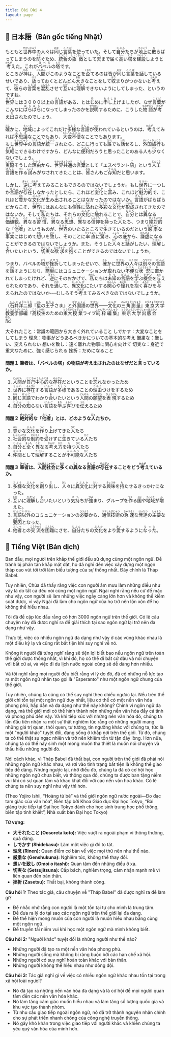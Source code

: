 ```yaml
---
title: Bài Dài 4
layout: page
---
```


## 📖 日本語（Bản gốc tiếng Nhật）
もともと<ruby>世界中<rt>せかいじゅう</rt></ruby>の人々は<ruby>同<rt>おな</rt></ruby>じ<ruby>言葉<rt>ことば</rt></ruby>を使っていた。そして<ruby>自分<rt>じぶん</rt></ruby>たちが<ruby>地上<rt>ちじょう</rt></ruby>に<ruby>散<rt>ち</rt></ruby>らばってしまうのを<ruby>防<rt>ふせ</rt></ruby>ぐため、<ruby>統合<rt>とうごう</rt></ruby>の<ruby>象徴<rt>しょうちょう</rt></ruby>として<ruby>天<rt>てん</rt></ruby>まで届く<ruby>高<rt>たか</rt></ruby>い<ruby>塔<rt>とう</rt></ruby>を<ruby>建設<rt>けんせつ</rt></ruby>しようと<ruby>考<rt>かんが</rt></ruby>えた。これが<ruby>バベル<rt>ばべる</rt></ruby>の<ruby>塔<rt>とう</rt></ruby>です。  
ところが<ruby>神<rt>かみ</rt></ruby>は、<ruby>人間<rt>にんげん</rt></ruby>がこのようなことを<ruby>企<rt>くわだ</rt></ruby>てるのは皆が<ruby>同<rt>おな</rt></ruby>じ<ruby>言葉<rt>ことば</rt></ruby>を話しているせいであり、<ruby>放<rt>ほう</rt></ruby>っておくとどんどん<ruby>大<rt>おお</rt></ruby>きなことをして<ruby>収<rt>おさ</rt></ruby>まりがつかないと<ruby>考<rt>かんが</rt></ruby>えて、<ruby>彼<rt>かれ</rt></ruby>らの<ruby>言葉<rt>ことば</rt></ruby>を<ruby>混乱<rt>こんらん</rt></ruby>させて<ruby>互<rt>たが</rt></ruby>いに<ruby>理解<rt>りかい</rt></ruby>できないようにしてしまった、というのですね。  
<ruby>世界<rt>せかい</rt></ruby>には３０００以上の<ruby>言語<rt>げんご</rt></ruby>がある、と<ruby>はじめ<rt>初</rt></ruby>に<ruby>申し上<rt>もうしあ</rt></ruby>げましたが、なぜ<ruby>言葉<rt>ことば</rt></ruby>がこんなに<ruby>ばらばら<rt>ばらばら</rt></ruby>になってしまったのかを<ruby>説明<rt>せつめい</rt></ruby>するために、こうした<ruby>物語<rt>ものがたり</rt></ruby>が<ruby>考<rt>かんが</rt></ruby>え<ruby>出<rt>だ</rt></ruby>されたのでしょう。  

<ruby>確<rt>たし</rt></ruby>かに、<ruby>地域<rt>ちいき</rt></ruby>によってこれだけ<ruby>多様<rt>たよう</rt></ruby>な<ruby>言語<rt>げんご</rt></ruby>が<ruby>使<rt>つか</rt></ruby>われているというのは、<ruby>考<rt>かんが</rt></ruby>えてみれば<ruby>不思議<rt>ふしぎ</rt></ruby>なことでもあり、<ruby>大変<rt>たいへん</rt></ruby><ruby>不便<rt>ふべん</rt></ruby>なことでもあります。  
もし<ruby>世界中<rt>せかいじゅう</rt></ruby>の<ruby>言語<rt>げんご</rt></ruby>が<ruby>統一<rt>とういつ</rt></ruby>されたら、どこに行っても<ruby>誰<rt>だれ</rt></ruby>でも<ruby>話<rt>はな</rt></ruby>せるし、<ruby>外国<rt>がいこく</rt></ruby><ruby>旅行<rt>りょこう</rt></ruby>も<ruby>気軽<rt>きがる</rt></ruby>にできるわけですから、どんなに<ruby>便利<rt>べんり</rt></ruby>だろうと思ったことのある人も<ruby>少<rt>すく</rt></ruby>なくないでしょう。  
<ruby>実際<rt>じっさい</rt></ruby>そうした<ruby>理由<rt>りゆう</rt></ruby>から、<ruby>世界共通<rt>せかいきょうつう</rt></ruby>の<ruby>言葉<rt>ことば</rt></ruby>として「エスペラント<ruby>語<rt>ご</rt></ruby>」という<ruby>人工<rt>じんこう</rt></ruby><ruby>言語<rt>げんご</rt></ruby>を<ruby>作<rt>つく</rt></ruby>る<ruby>試<rt>こころ</rt></ruby>みがなされてきたことは、<ruby>皆<rt>みな</rt></ruby>さんもご<ruby>存知<rt>ぞんじ</rt></ruby>だと思います。

しかし、<ruby>逆<rt>ぎゃく</rt></ruby>に<ruby>考<rt>かんが</rt></ruby>えてみることもできるのではないでしょうか。もし<ruby>世界<rt>せかい</rt></ruby>に一つしか<ruby>言語<rt>げんご</rt></ruby>が<ruby>存在<rt>そんざい</rt></ruby>しなかったとしたら、これほど<ruby>変化<rt>へんか</rt></ruby>に<ruby>富<rt>と</rt></ruby>み、これほど<ruby>魅力的<rt>みりょくてき</rt></ruby>で、これほど<ruby>豊<rt>ゆた</rt></ruby>かな<ruby>文化<rt>ぶんか</rt></ruby>が<ruby>生<rt>う</rt></ruby>み<ruby>出<rt>だ</rt></ruby>されることはなかったのではないか。<ruby>言語<rt>げんご</rt></ruby>がばらばらだからこそ、<ruby>世界<rt>せかい</rt></ruby>にはあんなにも<ruby>個性<rt>こせい</rt></ruby>に<ruby>溢<rt>あふ</rt></ruby>れた<ruby>多彩<rt>たさい</rt></ruby>な<ruby>文化<rt>ぶんか</rt></ruby>が<ruby>形成<rt>けいせい</rt></ruby>されてきたのではないか。そして<ruby>私<rt>わたし</rt></ruby>たちは、それらの<ruby>文化<rt>ぶんか</rt></ruby>に<ruby>触<rt>ふ</rt></ruby>れることで、<ruby>自分<rt>じぶん</rt></ruby>とは<ruby>異<rt>こと</rt></ruby>なる<ruby>価値観<rt>かちかん</rt></ruby>、<ruby>異<rt>こと</rt></ruby>なる<ruby>習慣<rt>しゅうかん</rt></ruby>、<ruby>異<rt>こと</rt></ruby>なる<ruby>思想<rt>しそう</rt></ruby>、<ruby>異<rt>こと</rt></ruby>なる<ruby>信仰<rt>しんこう</rt></ruby>を<ruby>持<rt>も</rt></ruby>った<ruby>人<rt>ひと</rt></ruby>たち、つまり<ruby>絶対的<rt>ぜったいてき</rt></ruby>な「<ruby>他者<rt>たしゃ</rt></ruby>」というものが、<ruby>世界<rt>せかい</rt></ruby>のいたるところで<ruby>生<rt>い</rt></ruby>きているのだという<ruby>厳粛<rt>げんしゅく</rt></ruby>な<ruby>事実<rt>じじつ</rt></ruby>にはじめて<ruby>想<rt>おも</rt></ruby>いを<ruby>致<rt>いた</rt></ruby>し、そのことに<ruby>率直<rt>そっちょく</rt></ruby>に<ruby>驚<rt>おどろ</rt></ruby>き、<ruby>心<rt>こころ</rt></ruby>の<ruby>底<rt>そこ</rt></ruby>から、<ruby>謙虚<rt>けんきょ</rt></ruby>になることができるのではないでしょうか。また、そうした<ruby>人<rt>ひと</rt></ruby>々と<ruby>話<rt>はな</rt></ruby>がしたい、<ruby>理解<rt>りかい</rt></ruby>し<ruby>合<rt>あ</rt></ruby>いたいという、<ruby>切実<rt>せつじつ</rt></ruby>な<ruby>欲求<rt>よっきゅう</rt></ruby>を<ruby>抱<rt>いだ</rt></ruby>くことができるのではないでしょうか。

つまり、バベルの<ruby>塔<rt>とう</rt></ruby>が<ruby>挫折<rt>ざせつ</rt></ruby>してしまったせいで、<ruby>確<rt>たし</rt></ruby>かに<ruby>世界<rt>せかい</rt></ruby>の<ruby>人々<rt>ひとびと</rt></ruby>は<ruby>別々<rt>べつべつ</rt></ruby>の<ruby>言語<rt>げんご</rt></ruby>を<ruby>話<rt>はな</rt></ruby>すようになり、<ruby>簡単<rt>かんたん</rt></ruby>にはコミュニケーションが<ruby>取<rt>と</rt></ruby>れない<ruby>不便<rt>ふべん</rt></ruby>な<ruby>状況<rt>じょうきょう</rt></ruby>に<ruby>置<rt>お</rt></ruby>かれてしまったけれど、<ruby>逆<rt>ぎゃく</rt></ruby>にそのおかげで、<ruby>私<rt>わたし</rt></ruby>たちは<ruby>未知<rt>みち</rt></ruby>の<ruby>言語<rt>げんご</rt></ruby>を<ruby>学<rt>まな</rt></ruby>ぶ<ruby>機会<rt>きかい</rt></ruby>を<ruby>与<rt>あた</rt></ruby>えられたのであり、それを<ruby>通<rt>とお</rt></ruby>して、<ruby>異文化<rt>いぶんか</rt></ruby>にたいする<ruby>関心<rt>かんしん</rt></ruby>や<ruby>憧<rt>あこが</rt></ruby>れを<ruby>抱<rt>いだ</rt></ruby>く<ruby>喜<rt>よろこ</rt></ruby>びを<ruby>与<rt>あた</rt></ruby>えられたのではないか---むしろそう<ruby>考<rt>かんが</rt></ruby>えてみるべきなのではないでしょうか。

（<ruby>石井<rt>いしい</rt></ruby><ruby>洋二郎<rt>ようじろう</rt></ruby>『<ruby>星<rt>ほし</rt></ruby>の<ruby>王子<rt>おうじ</rt></ruby>さま』と<ruby>外国語<rt>がいこくご</rt></ruby>の<ruby>世界<rt>せかい</rt></ruby>――<ruby>文化<rt>ぶんか</rt></ruby>の<ruby>三角測量<rt>さんかくそくりょう</rt></ruby>』<ruby>東京大学<rt>とうきょうだいがく</rt></ruby><ruby>教養学部編<rt>きょうようがくぶへん</rt></ruby>『<ruby>高校生<rt>こうこうせい</rt></ruby>のための<ruby>東大<rt>とうだい</rt></ruby><ruby>授業<rt>じゅぎょう</rt></ruby>ライブ<ruby>純粋<rt>じゅんすい</rt></ruby><ruby>編集<rt>へんしゅう</rt></ruby>』<ruby>東京大学<rt>とうきょうだいがく</ruby></ruby><ruby>出版会<rt>しゅっぱんかい</rt></ruby><ruby>版<rt>ばん</rt></ruby>）

大それたこと：常識の範囲から大きく外れていること
しでかす：大変なことをしてしまう
理念：物事がどうあるべきかについての基本的な考え
厳粛な：厳しい、変えられない
想いを致し：遠く離れた物事に関心を向けて
切実な：身近で重大なために、強く感じられる
挫折：だめになること

**問題１ 筆者は、「バベルの塔」の物語が考え出されたのはなぜだと<ruby>言<rt>い</rt></ruby>っているか。**
1. <ruby>人間<rt>にんげん</rt></ruby>が<ruby>自己中心的<rt>じこちゅうしんてき</rt></ruby>な<ruby>存在<rt>そんざい</rt></ruby>だということを<ruby>忘<rt>わす</rt></ruby>れなかったため
2. <ruby>世界<rt>せかい</rt></ruby>に<ruby>存在<rt>そんざい</rt></ruby>する<ruby>言語<rt>げんご</rt></ruby>が<ruby>多様<rt>たよう</rt></ruby>であることの<ruby>理由<rt>りゆう</rt></ruby>づけをするため
3. <ruby>同<rt>おな</rt></ruby>じ<ruby>言語<rt>げんご</rt></ruby>でわかり<ruby>合<rt>あ</rt></ruby>いたいという<ruby>人間<rt>にんげん</rt></ruby>の<ruby>願望<rt>がんぼう</rt></ruby>を<ruby>表現<rt>ひょうげん</rt></ruby>するため
4. <ruby>自分<rt>じぶん</rt></ruby>の<ruby>知<rt>し</rt></ruby>らない<ruby>言語<rt>げんご</rt></ruby>を<ruby>学<rt>まな</rt></ruby>ぶ<ruby>喜<rt>よろこ</rt></ruby>びを<ruby>伝<rt>つた</rt></ruby>えるため

**問題２ <ruby>絶対的<rt>ぜったいてき</rt></ruby>な「<ruby>他者<rt>たしゃ</rt></ruby>」とは、どのような<ruby>人<rt>ひと</rt></ruby>たちか。**
1. <ruby>豊<rt>ゆた</rt></ruby>かな<ruby>文化<rt>ぶんか</rt></ruby>を<ruby>作<rt>つく</rt></ruby>り<ruby>上<rt>あ</rt></ruby>げてきた<ruby>人<rt>ひと</rt></ruby>たち
2. <ruby>社会的<rt>しゃかいてき</rt></ruby>な<ruby>制約<rt>せいやく</rt></ruby>を<ruby>受<rt>う</rt></ruby>けずに<ruby>生<rt>い</rt></ruby>きている<ruby>人<rt>ひと</rt></ruby>たち
3. <ruby>自分<rt>じぶん</rt></ruby>と<ruby>全<rt>まった</rt></ruby>く<ruby>異<rt>こと</rt></ruby>なる<ruby>考<rt>かんが</rt></ruby>え<ruby>方<rt>かた</rt></ruby>を<ruby>持<rt>も</rt></ruby>つ<ruby>人<rt>ひと</rt></ruby>たち
4. <ruby>仲間<rt>なかま</rt></ruby>として<ruby>理解<rt>りかい</rt></ruby>することが<ruby>不可能<rt>ふかのう</rt></ruby>な<ruby>人<rt>ひと</rt></ruby>たち

**問題３ <ruby>筆者<rt>ひっしゃ</rt></ruby>は、<ruby>人間社会<rt>にんげんしゃかい</rt></ruby>に<ruby>多<rt>おお</rt></ruby>くの<ruby>異<rt>こと</rt></ruby>なる<ruby>言語<rt>げんご</rt></ruby>が<ruby>存在<rt>そんざい</rt></ruby>することをどう<ruby>考<rt>かんが</rt></ruby>えているか。**
1. <ruby>多様<rt>たよう</rt></ruby>な<ruby>文化<rt>ぶんか</rt></ruby>を<ruby>創<rt>つく</rt></ruby>り<ruby>出<rt>だ</rt></ruby>し、<ruby>人<rt>ひと</rt></ruby>々に<ruby>異文化<rt>いぶんか</rt></ruby>に<ruby>対<rt>たい</rt></ruby>する<ruby>興味<rt>きょうみ</rt></ruby>を<ruby>持<rt>も</rt></ruby>たせるきっかけになった。
2. <ruby>互<rt>たが</rt></ruby>いに<ruby>理解<rt>りかい</rt></ruby>し<ruby>合<rt>あ</rt></ruby>いたいという<ruby>気持<rt>きも</rt></ruby>ちが<ruby>強<rt>つよ</rt></ruby>まり、グループを<ruby>作<rt>つく</rt></ruby>る<ruby>国<rt>くに</rt></ruby>や<ruby>地域<rt>ちいき</rt></ruby>が<ruby>増<rt>ふ</rt></ruby>えた。
3. <ruby>言語<rt>げんご</rt></ruby><ruby>以外<rt>いがい</rt></ruby>のコミュニケーションの<ruby>必要<rt>ひつよう</rt></ruby>から、<ruby>通信技術<rt>つうしんぎじゅつ</rt></ruby>の<ruby>急速<rt>きゅうそく</rt></ruby>な<ruby>発達<rt>はったつ</rt></ruby>の<ruby>主要<rt>しゅよう</rt></ruby>な<ruby>要因<rt>よういん</rt></ruby>となった。
4. <ruby>他者<rt>たしゃ</rt></ruby>との<ruby>交流<rt>こうりゅう</rt></ruby>を<ruby>困難<rt>こんなん</rt></ruby>にさせ、<ruby>自分<rt>じぶん</rt></ruby>たちの<ruby>文化<rt>ぶんか</rt></ruby>をより<ruby>愛<rt>あい</rt></ruby>するように<ruby>なった<rt>なった</rt></ruby>。

## 📘 Tiếng Việt (Bản dịch)

Ban đầu, mọi người trên khắp thế giới đều sử dụng cùng một ngôn ngữ. Để tránh bị phân tán khắp mặt đất, họ đã nghĩ đến việc xây dựng một ngọn tháp cao vút tới trời làm biểu tượng của sự thống nhất. Đây chính là Tháp Babel.

Tuy nhiên, Chúa đã thấy rằng việc con người âm mưu làm những điều như vậy là do tất cả đều nói cùng một ngôn ngữ. Ngài nghĩ rằng nếu cứ để mặc như vậy, con người sẽ làm những việc ngày càng lớn hơn và không thể kiểm soát được, vì vậy Ngài đã làm cho ngôn ngữ của họ trở nên lộn xộn để họ không thể hiểu nhau.

Tôi đã đề cập lúc đầu rằng có hơn 3000 ngôn ngữ trên thế giới. Có lẽ câu chuyện này đã được nghĩ ra để giải thích tại sao ngôn ngữ lại trở nên đa dạng như vậy.

Thực tế, việc có nhiều ngôn ngữ đa dạng như vậy ở các vùng khác nhau là một điều kỳ lạ và cũng rất bất tiện khi suy nghĩ về nó.

Không ít người đã từng nghĩ rằng sẽ tiện lợi biết bao nếu ngôn ngữ trên toàn thế giới được thống nhất, vì khi đó, họ có thể đi bất cứ đâu và nói chuyện với bất cứ ai, và việc đi du lịch nước ngoài cũng sẽ dễ dàng hơn nhiều.

Và tôi nghĩ rằng mọi người đều biết rằng vì lý do đó, đã có những nỗ lực tạo ra một ngôn ngữ nhân tạo gọi là "Esperanto" như một ngôn ngữ chung của thế giới.

Tuy nhiên, chúng ta cũng có thể suy nghĩ theo chiều ngược lại. Nếu trên thế giới chỉ tồn tại một ngôn ngữ duy nhất, liệu có thể có một nền văn hóa phong phú, hấp dẫn và đa dạng như thế này không? Chính vì ngôn ngữ đa dạng, mà thế giới mới có thể hình thành nên những nền văn hóa đầy cá tính và phong phú đến vậy. Và khi tiếp xúc với những nền văn hóa đó, chúng ta lần đầu tiên nhận ra một sự thật nghiêm túc rằng có những người mang những giá trị quan, thói quen, tư tưởng, tín ngưỡng khác với chúng ta, tức là một "người khác" tuyệt đối, đang sống ở khắp nơi trên thế giới. Từ đó, chúng ta có thể thật sự ngạc nhiên và trở nên khiêm tốn từ tận đáy lòng. Hơn nữa, chúng ta có thể nảy sinh một mong muốn tha thiết là muốn nói chuyện và thấu hiểu những người đó.

Nói cách khác, vì Tháp Babel đã thất bại, con người trên thế giới đã phải nói những ngôn ngữ khác nhau, và rơi vào tình trạng bất tiện là không thể giao tiếp dễ dàng. Nhưng ngược lại, nhờ điều đó, chúng ta đã có cơ hội học những ngôn ngữ chưa biết, và thông qua đó, chúng ta được ban tặng niềm vui khi có sự quan tâm và khao khát đối với các nền văn hóa khác. Có lẽ chúng ta nên suy nghĩ như vậy thì hơn.

(Theo Yojiro Ishii, “Hoàng tử bé” và thế giới ngôn ngữ nước ngoài—Đo đạc tam giác của văn hóa”, Biên tập bởi Khoa Giáo dục Đại học Tokyo, “Bài giảng trực tiếp tại Đại học Tokyo dành cho học sinh trung học phổ thông, biên tập tinh khiết”, Nhà xuất bản Đại học Tokyo)

**Từ vựng:**
- **大それたこと (Oosoreta koto):** Việc vượt ra ngoài phạm vi thông thường, quá đáng.
- **しでかす (Shidekasu):** Làm một việc gì đó to tát.
- **理念 (Rinen):** Quan điểm cơ bản về việc mọi thứ nên như thế nào.
- **厳粛な (Genshukuna):** Nghiêm túc, không thể thay đổi.
- **想いを致し (Omoi o itashi):** Quan tâm đến những điều ở xa.
- **切実な (Setsujitsuna):** Cấp bách, nghiêm trọng, cảm nhận mạnh mẽ vì liên quan đến bản thân.
- **挫折 (Zasetsu):** Thất bại, không thành công.

**Câu hỏi 1:** Theo tác giả, câu chuyện về "Tháp Babel" đã được nghĩ ra để làm gì?
- Để nhắc nhở rằng con người là một tồn tại tự cho mình là trung tâm.
- Để đưa ra lý do tại sao các ngôn ngữ trên thế giới lại đa dạng.
- Để thể hiện mong muốn của con người là muốn hiểu nhau bằng cùng một ngôn ngữ.
- Để truyền tải niềm vui khi học một ngôn ngữ mà mình không biết.

**Câu hỏi 2:** "Người khác" tuyệt đối là những người như thế nào?
- Những người đã tạo ra một nền văn hóa phong phú.
- Những người sống mà không bị ràng buộc bởi các hạn chế xã hội.
- Những người có suy nghĩ hoàn toàn khác với bản thân.
- Những người không thể hiểu nhau như đồng đội.

**Câu hỏi 3:** Tác giả nghĩ gì về việc có nhiều ngôn ngữ khác nhau tồn tại trong xã hội loài người?
- Nó đã tạo ra những nền văn hóa đa dạng và là cơ hội để mọi người quan tâm đến các nền văn hóa khác.
- Nó làm tăng cảm giác muốn hiểu nhau và làm tăng số lượng quốc gia và khu vực tạo thành nhóm.
- Từ nhu cầu giao tiếp ngoài ngôn ngữ, nó đã trở thành nguyên nhân chính cho sự phát triển nhanh chóng của công nghệ truyền thông.
- Nó gây khó khăn trong việc giao tiếp với người khác và khiến chúng ta yêu quý văn hóa của mình hơn.